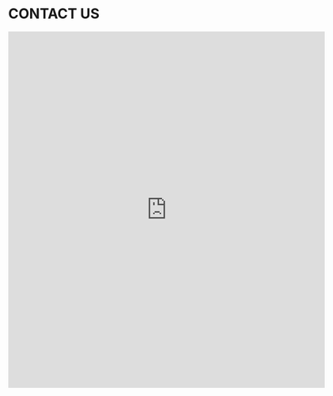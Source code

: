 # CONTACT US

<iframe src="https://docs.google.com/forms/d/e/1FAIpQLSf9i-b8jINaugphtdM_bEdncBbcLYILwMFC2zQH7QarPkTaqw/viewform?embedded=true" width="640" height="720" frameborder="0" marginheight="0" marginwidth="0">Carregando…</iframe>